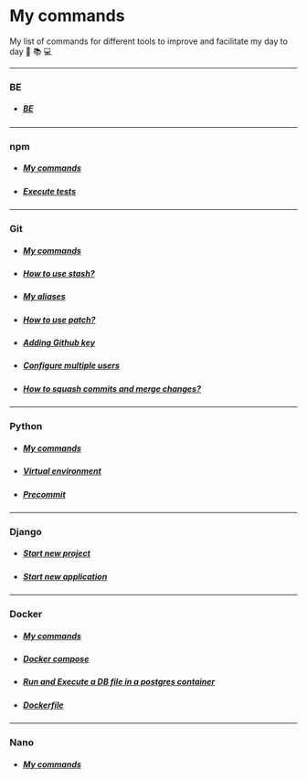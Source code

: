 # My commands

My list of commands for different tools to improve and facilitate my day to day :rocket: :books: :computer:

---
### BE
- ##### [BE](be/be.md)

---
### npm
- ##### [My commands](npm/npm.md)
- ##### [Execute tests](npm/tests.md)

---
### Git
- ##### [My commands](git/git.md)
- ##### [How to use stash?](git/stash.md)
- ##### [My aliases](git/aliases.md)
- ##### [How to use patch?](git/patch.md)
- ##### [Adding Github key](git/addingGithubKey.md)
- ##### [Configure multiple users](git/configureMultipleUsers.md)
- ##### [How to squash commits and merge changes?](git/squashCommitAndMerge.md)

---
### Python
- ##### [My commands](python/python.md)
- ##### [Virtual environment](python/virtualenv.md)
- ##### [Precommit](python/precommit.md)

---
### Django
- ##### [Start new project](django/startNewProject.md)
- ##### [Start new application](django/startNewApp.md)

---
### Docker
- ##### [My commands](docker/docker.md)
- ##### [Docker compose](docker/dockerCompose.md)
- ##### [Run and Execute a DB file in a postgres container](docker/runExecuteDBFile.md)
- ##### [Dockerfile](docker/dockerfile.md)

---
### Nano
- ##### [My commands](nano/nano.md)
